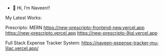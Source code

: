 - 👋 Hi, I’m Naveen!!

My Latest Works:

Prescripto: MERN
https://new-prescripto-frontend-new.vercel.app
https://new-prescripto.vercel.app
https://new-prescripto-9iqj.vercel.app


Full Stack Expense Tracker System:
https://naveen-expense-tracker-mu-lilac.vercel.app/
